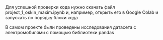 Для успешной проверки кода нужно скачать файл project_1_oskin_maxim.ipynb и, например, открыть его в Google Colab и запускать по порядку блоки кода

В самом проекте были проведены исследования датасета с электромобилями с помощью библиотеки pandas
